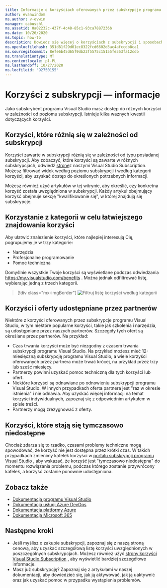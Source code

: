 ```yaml
---
title: Informacje o korzyściach oferowanych przez subskrypcje programu Visual Studio | Microsoft Docs
author: evanwindom
ms.author: v-evwin
manager: cabuschl
ms.assetid: 0a02232c-437f-4c48-85c1-93ca7887236b
ms.date: 10/26/2020
ms.topic: how-to
description: Dowiedz się więcej o korzyściach z subskrypcji i sposobach ich aktywowania.
ms.openlocfilehash: 351d81f29d01ec8322fcd6602d3ac4afccdb8ca1
ms.sourcegitcommit: 8efe6b45d65f9db23f5575c15155fe363fa12cdb
ms.translationtype: MT
ms.contentlocale: pl-PL
ms.lasthandoff: 10/27/2020
ms.locfileid: "92750155"
---
```

# <a name="about-your-subscription-benefits"></a>Korzyści z subskrypcji — informacje
Jako subskrybent programu Visual Studio masz dostęp do różnych korzyści w zależności od poziomu subskrypcji. Istnieje kilka ważnych kwestii dotyczących korzyści.

## <a name="benefits-that-vary-based-on-your-subscription"></a>Korzyści, które różnią się w zależności od subskrypcji 
Korzyści zawarte w subskrypcji różnią się w zależności od typu posiadanej subskrypcji. Aby zobaczyć, które korzyści są zawarte w różnych subskrypcjach, odwiedź [stronę](https://visualstudio.microsoft.com/vs/benefits/)z naszymi Visual Studio Subscription. Możesz filtrować widok według poziomu subskrypcji i według kategorii korzyści, aby uzyskać dostęp do określonych potrzebnych informacji. 

Możesz również użyć artykułów w tej witrynie, aby określić, czy konkretna korzyść została uwzględniona w subskrypcji. Każdy artykuł obejmujący korzyść obejmuje sekcję "kwalifikowanie się", w której znajdują się subskrypcje.

## <a name="use-categories-to-help-find-benefits"></a>Korzystanie z kategorii w celu łatwiejszego znajdowania korzyści
Aby ułatwić znalezienie korzyści, które najlepiej interesują Cię, pogrupujemy je w trzy kategorie: 
- Narzędzia
- Profesjonalne programowanie
- Pomoc techniczna

Domyślnie wszystkie Twoje korzyści są wyświetlane podczas odwiedzania <https://my.visualstudio.com/benefits> . Można jednak odfiltrować listę, wybierając jedną z trzech kategorii.

   > [!div class="mx-imgBorder"]
   > ![Filtruj listę korzyści według kategorii](_img/about-benefits/categories.png "Wybierz kategorię, aby odfiltrować listę dostępnych korzyści.")

## <a name="benefits-and-offers-provided-by-partners"></a>Korzyści i oferty udostępniane przez partnerów
Niektóre z korzyści oferowanych przez subskrypcje programu Visual Studio, w tym niektóre popularne korzyści, takie jak szkolenia i narzędzia, są udostępniane przez naszych partnerów. Szczegóły tych ofert są określane przez partnerów. Na przykład:
- Czas trwania korzyści może być niezgodny z czasem trwania subskrypcji programu Visual Studio. Na przykład możesz mieć 12-miesięczną subskrypcję programu Visual Studio, a wiele korzyści oferowanych przez partnera może trwać krócej, na przykład przez trzy lub sześć miesięcy.
- Partnerzy powinni uzyskać pomoc techniczną dla tych korzyści lub ofert.
- Niektóre korzyści są odnawiane po odnowieniu subskrypcji programu Visual Studio. W innych przypadkach oferta partnera jest "raz w okresie istnienia" i nie odnawia. Aby uzyskać więcej informacji na temat korzyści indywidualnych, zapoznaj się z odpowiednim artykułem w spisie treści.
- Partnerzy mogą zrezygnować z oferty. 

## <a name="benefits-that-become-temporarily-unavailable"></a>Korzyści, które stają się tymczasowo niedostępne
Chociaż zdarza się to rzadko, czasami problemy techniczne mogą spowodować, że korzyść nie jest dostępna przez krótki czas. W takich przypadkach zmienimy kafelek korzyści w [portalu subskrypcji programu Visual Studio](https://my.visualstudio.com/benefits) , aby wskazać, że korzyść jest "tymczasowo niedostępna" do momentu rozwiązania problemu, podczas którego zostanie przywrócony kafelek, a korzyść zostanie ponownie udostępniona.

## <a name="see-also"></a>Zobacz także
- [Dokumentacja programu Visual Studio](/visualstudio/)
- [Dokumentacja usługi Azure DevOps](/azure/devops/)
- [Dokumentacja platformy Azure](/azure/)
- [Dokumentacja Microsoft 365](/microsoft-365/)

## <a name="next-steps"></a>Następne kroki
- Jeśli myślisz o zakupie subskrypcji, zapoznaj się z naszą stroną cenową, aby uzyskać szczegółową listę korzyści uwzględnionych w poszczególnych subskrypcjach. Możesz również użyć [strony korzyści Visual Studio Subscription](https://visualstudio.microsoft.com/vs/benefits/) , aby wyświetlić bardziej szczegółowe informacje.
- Masz już subskrypcję?  Zapoznaj się z artykułami w naszej dokumentacji, aby dowiedzieć się, jak ją aktywować, jak ją uaktywnić oraz jak uzyskać pomoc w przypadku wystąpienia problemów. 
